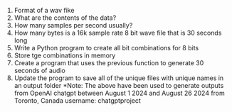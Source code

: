 1. Format of a wav fike
2. What are the contents of the data?
3. How many samples per second usually?
4. How many bytes is a 16k sample rate 8 bit wave file that is 30 seconds long
5. Write a Python program to create all bit combinations for 8 bits
6. Store tge combinations in memory
7. Create a program that uses the previous function to generate 30 seconds of audio
8. Update the program to save all of the unique files with unique names in an output folder
*Note: The above have been used to generate outputs from OpenAI chatgpt between August 1 2024 and August 26 2024 from Toronto, Canada
username: chatgptproject
